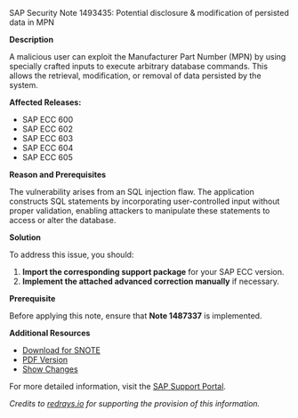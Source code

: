 SAP Security Note 1493435: Potential disclosure & modification of persisted data in MPN

**Description**

A malicious user can exploit the Manufacturer Part Number (MPN) by using specially crafted inputs to execute arbitrary database commands. This allows the retrieval, modification, or removal of data persisted by the system.

**Affected Releases:**
- SAP ECC 600
- SAP ECC 602
- SAP ECC 603
- SAP ECC 604
- SAP ECC 605

**Reason and Prerequisites**

The vulnerability arises from an SQL injection flaw. The application constructs SQL statements by incorporating user-controlled input without proper validation, enabling attackers to manipulate these statements to access or alter the database.

**Solution**

To address this issue, you should:
1. **Import the corresponding support package** for your SAP ECC version.
2. **Implement the attached advanced correction manually** if necessary.

**Prerequisite**

Before applying this note, ensure that **Note 1487337** is implemented.

**Additional Resources**
- [Download for SNOTE](https://notesdownloads.sap.com/note/0040000008838652017)
- [PDF Version](https://userapps.support.sap.com/sap/support/sfm/notes/print/0001493435?language=en-US&token=B7DB7659EE4A0D096D1A9C8564ACB9A5)
- [Show Changes](https://me.sap.com/notesLatestChanges/0001493435/E/diff)

For more detailed information, visit the [SAP Support Portal](https://me.sap.com/).

*Credits to [redrays.io](https://redrays.io) for supporting the provision of this information.*